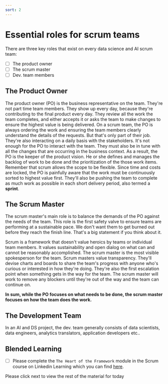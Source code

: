 ```yaml
---
sort: 2
---
```


# Essential roles for scrum teams
There are three key roles that exist on every data science and AI scrum team:
- [ ] The product owner
- [ ] The scrum master
- [ ] Dev. team members

## The Product Owner
The product owner (PO) is the business representative on the team. They're not part time
team members. They show up every day, because they're contributing to the final
product every day. They review all the work the team completes, and
either accepts it or asks the team to make changes to ensure the highest value
is being delivered. On a scrum team, the PO is always ordering the work and
ensuring the team members clearly understand the details of the requests.
But that's only part of their job. They're also interacting on a daily basis
with the stakeholders. It's not enough for the PO to interact with the team.
They must also be in tune with all the changes that are occurring in the
business context. As a result, the PO is the keeper of the product vision.
He or she defines and manages the backlog of work to be done and the
prioritization of the those work items. Remember that scrum allows the scope
to be flexible. Since time and costs are locked, the PO is painfully aware
that the work must be continuously sorted to highest value first.
They'll also be pushing the team to complete as much work as possible
in each short delivery period, also termed a **sprint**.


## The Scrum Master
 The scrum master's main role is to balance the demands of the PO against the
 needs of the team. This role is the first safety valve to ensure teams are
 performing at a sustainable pace. We don't want them to get burned out before
 they reach the finish line. That's a big statement if you think about it.

 Scrum is a framework that doesn't value heroics by teams or individual team
 members. It values sustainability and open dialog on what can and cannot be
 reasonably accomplished. The scrum master is the most visible spokesperson for
 the team. Scrum masters value transparency. They'll devise charts and boards
 to share the team's progress with anyone who's curious or interested in how
 they're doing. They're also the first escalation point when something gets
 in the way for the team. The scrum master will work to remove any blockers
 until they're out of the way and the team can continue on.

 **In sum, while the PO focuses on what needs to be done,
 the scrum master focuses on how the team does the work.**

## The Development Team
In an AI and DS project, the dev. team generally consists of data scientists,
data engineers, analytics translators, application developers etc..


## Blended  Learning

- [ ] Please complete the ```The Heart of the Framework``` module in the Scrum course on
Linkedin Learning which you can find [here](https://www.linkedin.com/learning/scrum-the-basics).

Please click next to view the rest of the material for today
